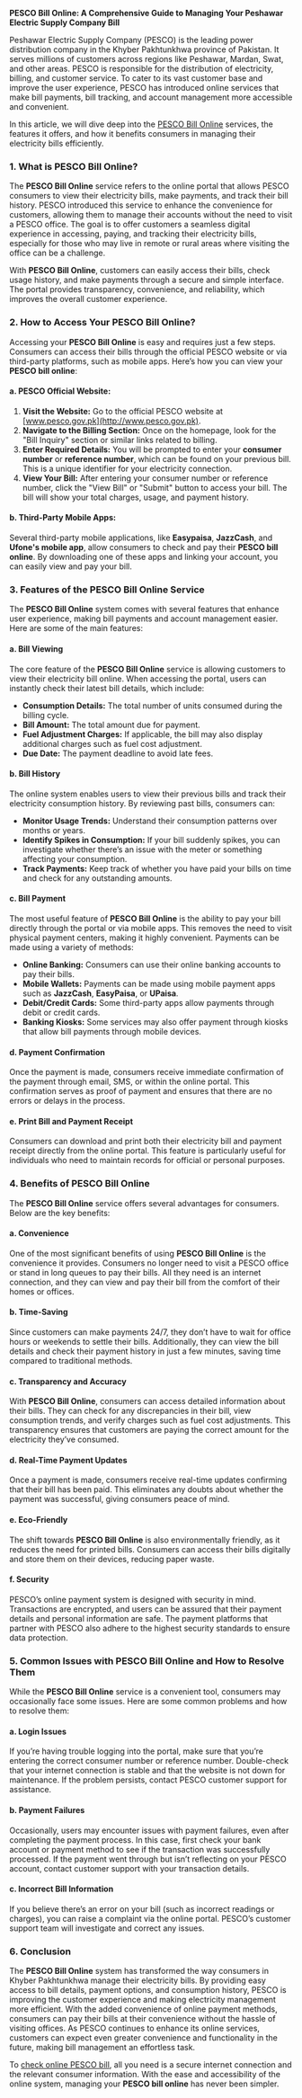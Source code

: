 **PESCO Bill Online: A Comprehensive Guide to Managing Your Peshawar Electric Supply Company Bill**

Peshawar Electric Supply Company (PESCO) is the leading power distribution company in the Khyber Pakhtunkhwa province of Pakistan. It serves millions of customers across regions like Peshawar, Mardan, Swat, and other areas. PESCO is responsible for the distribution of electricity, billing, and customer service. To cater to its vast customer base and improve the user experience, PESCO has introduced online services that make bill payments, bill tracking, and account management more accessible and convenient. 

In this article, we will dive deep into the <a href="https://pescoebills.pk/">PESCO Bill Online</a> services, the features it offers, and how it benefits consumers in managing their electricity bills efficiently.

### 1. **What is PESCO Bill Online?**

The **PESCO Bill Online** service refers to the online portal that allows PESCO consumers to view their electricity bills, make payments, and track their bill history. PESCO introduced this service to enhance the convenience for customers, allowing them to manage their accounts without the need to visit a PESCO office. The goal is to offer customers a seamless digital experience in accessing, paying, and tracking their electricity bills, especially for those who may live in remote or rural areas where visiting the office can be a challenge.

With **PESCO Bill Online**, customers can easily access their bills, check usage history, and make payments through a secure and simple interface. The portal provides transparency, convenience, and reliability, which improves the overall customer experience.

### 2. **How to Access Your PESCO Bill Online?**

Accessing your **PESCO Bill Online** is easy and requires just a few steps. Consumers can access their bills through the official PESCO website or via third-party platforms, such as mobile apps. Here’s how you can view your **PESCO bill online**:

#### **a. PESCO Official Website:**

1. **Visit the Website:** Go to the official PESCO website at [www.pesco.gov.pk](http://www.pesco.gov.pk).
2. **Navigate to the Billing Section:** Once on the homepage, look for the "Bill Inquiry" section or similar links related to billing.
3. **Enter Required Details:** You will be prompted to enter your **consumer number** or **reference number**, which can be found on your previous bill. This is a unique identifier for your electricity connection.
4. **View Your Bill:** After entering your consumer number or reference number, click the "View Bill" or "Submit" button to access your bill. The bill will show your total charges, usage, and payment history.

#### **b. Third-Party Mobile Apps:**

Several third-party mobile applications, like **Easypaisa**, **JazzCash**, and **Ufone's mobile app**, allow consumers to check and pay their **PESCO bill online**. By downloading one of these apps and linking your account, you can easily view and pay your bill.

### 3. **Features of the PESCO Bill Online Service**

The **PESCO Bill Online** system comes with several features that enhance user experience, making bill payments and account management easier. Here are some of the main features:

#### **a. Bill Viewing**

The core feature of the **PESCO Bill Online** service is allowing customers to view their electricity bill online. When accessing the portal, users can instantly check their latest bill details, which include:

- **Consumption Details:** The total number of units consumed during the billing cycle.
- **Bill Amount:** The total amount due for payment.
- **Fuel Adjustment Charges:** If applicable, the bill may also display additional charges such as fuel cost adjustment.
- **Due Date:** The payment deadline to avoid late fees.

#### **b. Bill History**

The online system enables users to view their previous bills and track their electricity consumption history. By reviewing past bills, consumers can:

- **Monitor Usage Trends:** Understand their consumption patterns over months or years.
- **Identify Spikes in Consumption:** If your bill suddenly spikes, you can investigate whether there’s an issue with the meter or something affecting your consumption.
- **Track Payments:** Keep track of whether you have paid your bills on time and check for any outstanding amounts.

#### **c. Bill Payment**

The most useful feature of **PESCO Bill Online** is the ability to pay your bill directly through the portal or via mobile apps. This removes the need to visit physical payment centers, making it highly convenient. Payments can be made using a variety of methods:

- **Online Banking:** Consumers can use their online banking accounts to pay their bills.
- **Mobile Wallets:** Payments can be made using mobile payment apps such as **JazzCash**, **EasyPaisa**, or **UPaisa**.
- **Debit/Credit Cards:** Some third-party apps allow payments through debit or credit cards.
- **Banking Kiosks:** Some services may also offer payment through kiosks that allow bill payments through mobile devices.

#### **d. Payment Confirmation**

Once the payment is made, consumers receive immediate confirmation of the payment through email, SMS, or within the online portal. This confirmation serves as proof of payment and ensures that there are no errors or delays in the process.

#### **e. Print Bill and Payment Receipt**

Consumers can download and print both their electricity bill and payment receipt directly from the online portal. This feature is particularly useful for individuals who need to maintain records for official or personal purposes.

### 4. **Benefits of PESCO Bill Online**

The **PESCO Bill Online** service offers several advantages for consumers. Below are the key benefits:

#### **a. Convenience**

One of the most significant benefits of using **PESCO Bill Online** is the convenience it provides. Consumers no longer need to visit a PESCO office or stand in long queues to pay their bills. All they need is an internet connection, and they can view and pay their bill from the comfort of their homes or offices.

#### **b. Time-Saving**

Since customers can make payments 24/7, they don’t have to wait for office hours or weekends to settle their bills. Additionally, they can view the bill details and check their payment history in just a few minutes, saving time compared to traditional methods.

#### **c. Transparency and Accuracy**

With **PESCO Bill Online**, consumers can access detailed information about their bills. They can check for any discrepancies in their bill, view consumption trends, and verify charges such as fuel cost adjustments. This transparency ensures that customers are paying the correct amount for the electricity they’ve consumed.

#### **d. Real-Time Payment Updates**

Once a payment is made, consumers receive real-time updates confirming that their bill has been paid. This eliminates any doubts about whether the payment was successful, giving consumers peace of mind.

#### **e. Eco-Friendly**

The shift towards **PESCO Bill Online** is also environmentally friendly, as it reduces the need for printed bills. Consumers can access their bills digitally and store them on their devices, reducing paper waste.

#### **f. Security**

PESCO’s online payment system is designed with security in mind. Transactions are encrypted, and users can be assured that their payment details and personal information are safe. The payment platforms that partner with PESCO also adhere to the highest security standards to ensure data protection.

### 5. **Common Issues with PESCO Bill Online and How to Resolve Them**

While the **PESCO Bill Online** service is a convenient tool, consumers may occasionally face some issues. Here are some common problems and how to resolve them:

#### **a. Login Issues**

If you’re having trouble logging into the portal, make sure that you’re entering the correct consumer number or reference number. Double-check that your internet connection is stable and that the website is not down for maintenance. If the problem persists, contact PESCO customer support for assistance.

#### **b. Payment Failures**

Occasionally, users may encounter issues with payment failures, even after completing the payment process. In this case, first check your bank account or payment method to see if the transaction was successfully processed. If the payment went through but isn’t reflecting on your PESCO account, contact customer support with your transaction details.

#### **c. Incorrect Bill Information**

If you believe there’s an error on your bill (such as incorrect readings or charges), you can raise a complaint via the online portal. PESCO’s customer support team will investigate and correct any issues.

### 6. **Conclusion**

The **PESCO Bill Online** system has transformed the way consumers in Khyber Pakhtunkhwa manage their electricity bills. By providing easy access to bill details, payment options, and consumption history, PESCO is improving the customer experience and making electricity management more efficient. With the added convenience of online payment methods, consumers can pay their bills at their convenience without the hassle of visiting offices. As PESCO continues to enhance its online services, customers can expect even greater convenience and functionality in the future, making bill management an effortless task.

To <a href="https://pescoebills.pages.dev/">check online PESCO bill</a>, all you need is a secure internet connection and the relevant consumer information. With the ease and accessibility of the online system, managing your **PESCO bill online** has never been simpler.
